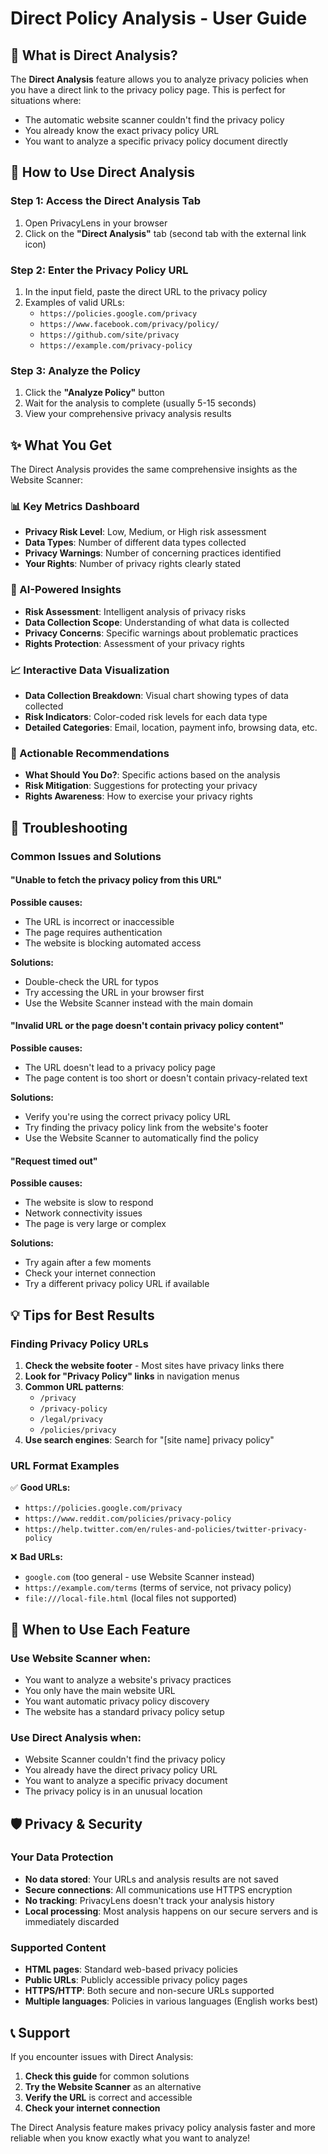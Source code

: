 # Direct Policy Analysis - User Guide

## 🎯 What is Direct Analysis?

The **Direct Analysis** feature allows you to analyze privacy policies when you have a direct link to the privacy policy page. This is perfect for situations where:

- The automatic website scanner couldn't find the privacy policy
- You already know the exact privacy policy URL
- You want to analyze a specific privacy policy document directly

## 🚀 How to Use Direct Analysis

### Step 1: Access the Direct Analysis Tab
1. Open PrivacyLens in your browser
2. Click on the **"Direct Analysis"** tab (second tab with the external link icon)

### Step 2: Enter the Privacy Policy URL
1. In the input field, paste the direct URL to the privacy policy
2. Examples of valid URLs:
   - `https://policies.google.com/privacy`
   - `https://www.facebook.com/privacy/policy/`
   - `https://github.com/site/privacy`
   - `https://example.com/privacy-policy`

### Step 3: Analyze the Policy
1. Click the **"Analyze Policy"** button
2. Wait for the analysis to complete (usually 5-15 seconds)
3. View your comprehensive privacy analysis results

## ✨ What You Get

The Direct Analysis provides the same comprehensive insights as the Website Scanner:

### 📊 Key Metrics Dashboard
- **Privacy Risk Level**: Low, Medium, or High risk assessment
- **Data Types**: Number of different data types collected
- **Privacy Warnings**: Number of concerning practices identified
- **Your Rights**: Number of privacy rights clearly stated

### 🎯 AI-Powered Insights
- **Risk Assessment**: Intelligent analysis of privacy risks
- **Data Collection Scope**: Understanding of what data is collected
- **Privacy Concerns**: Specific warnings about problematic practices
- **Rights Protection**: Assessment of your privacy rights

### 📈 Interactive Data Visualization
- **Data Collection Breakdown**: Visual chart showing types of data collected
- **Risk Indicators**: Color-coded risk levels for each data type
- **Detailed Categories**: Email, location, payment info, browsing data, etc.

### 🎯 Actionable Recommendations
- **What Should You Do?**: Specific actions based on the analysis
- **Risk Mitigation**: Suggestions for protecting your privacy
- **Rights Awareness**: How to exercise your privacy rights

## 🔧 Troubleshooting

### Common Issues and Solutions

#### "Unable to fetch the privacy policy from this URL"
**Possible causes:**
- The URL is incorrect or inaccessible
- The page requires authentication
- The website is blocking automated access

**Solutions:**
- Double-check the URL for typos
- Try accessing the URL in your browser first
- Use the Website Scanner instead with the main domain

#### "Invalid URL or the page doesn't contain privacy policy content"
**Possible causes:**
- The URL doesn't lead to a privacy policy page
- The page content is too short or doesn't contain privacy-related text

**Solutions:**
- Verify you're using the correct privacy policy URL
- Try finding the privacy policy link from the website's footer
- Use the Website Scanner to automatically find the policy

#### "Request timed out"
**Possible causes:**
- The website is slow to respond
- Network connectivity issues
- The page is very large or complex

**Solutions:**
- Try again after a few moments
- Check your internet connection
- Try a different privacy policy URL if available

## 💡 Tips for Best Results

### Finding Privacy Policy URLs
1. **Check the website footer** - Most sites have privacy links there
2. **Look for "Privacy Policy" links** in navigation menus
3. **Common URL patterns**:
   - `/privacy`
   - `/privacy-policy`
   - `/legal/privacy`
   - `/policies/privacy`
4. **Use search engines**: Search for "[site name] privacy policy"

### URL Format Examples
✅ **Good URLs:**
- `https://policies.google.com/privacy`
- `https://www.reddit.com/policies/privacy-policy`
- `https://help.twitter.com/en/rules-and-policies/twitter-privacy-policy`

❌ **Bad URLs:**
- `google.com` (too general - use Website Scanner instead)
- `https://example.com/terms` (terms of service, not privacy policy)
- `file:///local-file.html` (local files not supported)

## 🔄 When to Use Each Feature

### Use **Website Scanner** when:
- You want to analyze a website's privacy practices
- You only have the main website URL
- You want automatic privacy policy discovery
- The website has a standard privacy policy setup

### Use **Direct Analysis** when:
- Website Scanner couldn't find the privacy policy
- You already have the direct privacy policy URL
- You want to analyze a specific privacy document
- The privacy policy is in an unusual location

## 🛡️ Privacy & Security

### Your Data Protection
- **No data stored**: Your URLs and analysis results are not saved
- **Secure connections**: All communications use HTTPS encryption
- **No tracking**: PrivacyLens doesn't track your analysis history
- **Local processing**: Most analysis happens on our secure servers and is immediately discarded

### Supported Content
- **HTML pages**: Standard web-based privacy policies
- **Public URLs**: Publicly accessible privacy policy pages
- **HTTPS/HTTP**: Both secure and non-secure URLs supported
- **Multiple languages**: Policies in various languages (English works best)

## 📞 Support

If you encounter issues with Direct Analysis:

1. **Check this guide** for common solutions
2. **Try the Website Scanner** as an alternative
3. **Verify the URL** is correct and accessible
4. **Check your internet connection**

The Direct Analysis feature makes privacy policy analysis faster and more reliable when you know exactly what you want to analyze! 